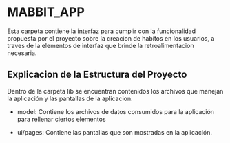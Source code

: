 # MABBIT_APP 
Esta carpeta contiene la interfaz para cumplir con la funcionalidad propuesta por el proyecto
sobre la creacion de habitos en los usuarios, a traves de la elementos de interfaz que brinde
la retroalimentacion necesaria.

## Explicacion de la Estructura del Proyecto
Dentro de la carpeta lib se encuentran contenidos los archivos que manejan la aplicación y
las pantallas de la aplicacion.

- model: Contiene los archivos de datos consumidos para la aplicación para rellenar ciertos
elementos

- ui/pages: Contiene las pantallas que son mostradas en la aplicación.

